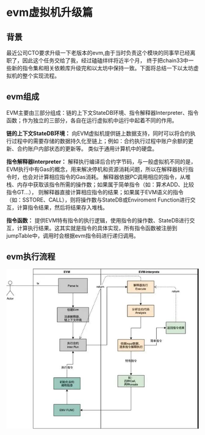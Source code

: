 # evm虚拟机升级篇

## 背景

  最近公司CTO要求升级一下老版本的evm,由于当时负责这个模块的同事早已经离职了，因此这个任务交给了我，经过磕磕绊绊将近半个月，
  终于把chain33中一些新的指令集和相关依赖库升级完和以太坊中保持一致。下面将总结一下以太坊虚拟机的整个实现流程。
  

## evm组成

  EVM主要由三部分组成：链的上下文StateDB环境、指令解释器Interpreter、指令函数；作为独立的三部分，各自在运行虚拟机中运行中起着不同的作用。
  
**链的上下文StateDB环境：** 向EVM虚拟机提供链上数据支持，同时可以将合约执行过程中的需要存储的数据持久化至链上；例如：合约执行过程中账户余额的更新、合约账户内部状态的更新等。
类似于通用计算机中的硬盘。

**指令解释器Interpreter：** 解释执行编译后合约字节码，与一般虚拟机不同的是，EVM执行中有Gas的概念，用来解决停机和资源消耗问题，所以在解释器执行指令时，也会对计算相应指令的Gas消耗。
解释器依据PC调用相应的指令，从堆栈、内存中获取该指令所需的操作数；如果属于简单指令（如：算术ADD、比较指令GT...），
则解释器直接计算相应指令的结果；如果属于EVM语义的指令（如：SSTORE、CALL），则将操作数与StateDB或Enviroment Function进行交互，计算指令结果，然后将结果存入堆栈。

**指令函数：** 提供EVM特有指令的执行逻辑，使用指令的操作数、StateDB进行交互，计算执行结果。这其实就是指令的具体实现，所有指令函数被注册到jumpTable中，调用时会根据evm指令码进行递归调用。

## evm执行流程

![evm执行流程](../../resource/evm.jpg)

